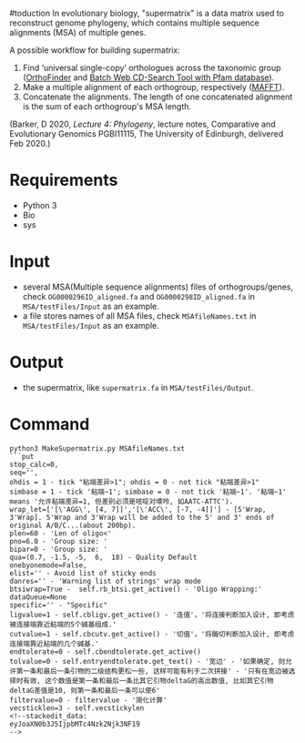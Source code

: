 #toduction
In evolutionary biology, "supermatrix" is a data matrix used to reconstruct genome phylogeny, which contains multiple sequence alignments (MSA) of multiple genes. 

A possible workflow for building supermatrix:

 1. Find ‘universal single-copy’ orthologues across the taxonomic group ([OrthoFinder](https://github.com/davidemms/OrthoFinder) and [Batch Web CD-Search Tool with Pfam database](https://www.ncbi.nlm.nih.gov/Structure/bwrpsb/bwrpsb.cgi)).
 2. Make a multiple alignment of each orthogroup, respectively ([MAFFT](https://mafft.cbrc.jp/alignment/software/)).
 3. Concatenate the alignments. The length of one concatenated alignment is the sum of each orthogroup's MSA length.

(Barker, D 2020, _Lecture 4: Phylogeny_, lecture notes, Comparative and Evolutionary Genomics PGBI11115, The University of Edinburgh, delivered Feb 2020.)
# Requirements
 - Python 3
 - Bio
 - sys
# Input
 - several MSA(Multiple sequence alignments) files of orthogroups/genes, check `OG0000296ID_aligned.fa` and `OG0000298ID_aligned.fa` in `MSA/testFiles/Input` as an example.
- a file stores names of all MSA files, check `MSAfileNames.txt` in `MSA/testFiles/Input` as an example.
# Output
 - the supermatrix, like `supermatrix.fa` in `MSA/testFiles/Output`.
# Command
```
python3 MakeSupermatrix.py MSAfileNames.txt
```put
stop_calc=0, 
seq='', 
ohdis = 1 - tick "粘端差异>1"; ohdis = 0 - not tick "粘端差异>1"
simbase = 1 - tick '粘端~1'; simbase = 0 - not tick '粘端~1'. '粘端~1' means '允许粘端差异=1, 但差别必须是嘧啶对嘌呤, 如AATC-ATTC').
wrap_let=['[\'AGG\', [4, 7]]','[\'ACC\', [-7, -4]]'] - [5'Wrap, 3'Wrap]. 5'Wrap and 3'Wrap will be added to the 5' and 3' ends of original A/B/C...(about 200bp).
plen=60 - 'Len of oligo<'
pno=6.0 - 'Group size: '
bipar=0 - 'Group size: '
qua=(0.7, -1.5, -5,  6,  18) - Quality Default
onebyonemode=False, 
elist='' - Avoid list of sticky ends
danres='' - 'Warning list of strings' wrap mode
btsiwrap=True -  self.rb_btsi.get_active() - 'Oligo Wrapping:'
dataQueue=None
specific='' - "Specific"
ligvalue=1 - self.cbligv.get_active() - '连值'，'将连接判断加入设计, 即考虑被连接端靠近粘端的5个碱基组成.'
cutvalue=1 - self.cbcutv.get_active() - '切值'，'将酶切判断加入设计, 即考虑连接端靠近粘端的几个碱基.'
endtolerate=0 - self.cbendtolerate.get_active()
tolvalue=0 - self.entryendtolerate.get_text() - '宽边' - '如果确定, 则允许第一条和最后一条引物的二级结构更松一些, 这样可能有利于二次拼接' - '只有在宽边被选择时有效, 这个数值是第一条和最后一条比其它引物deltaG的高出数值, 比如其它引物deltaG差值是10, 则第一条和最后一条可以使6'
filtervalue=0 - filtervalue - '简化计算'
vecsticklen=3 - self.vecstickylen
<!--stackedit_data:
eyJoaXN0b3J5IjpbMTc4Nzk2Njk3NF19
-->
